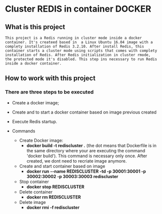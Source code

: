 # Cluster REDIS in container DOCKER

## What is this project
	This project is a Redis running in cluster mode inside a docker container. It's createed based in  a Linux Ubuntu 16.04 image with a complety installation of Redis 3.2.10. After install Redis, this container starts a cluster mode using scripts that comes with complety installation of Redis. After Redis initialization in cluster rmode,  the protected mode it's disabled. This step ins necessary to run Redis inside a docker container.

## How to work with this project

### There are three steps to be executed
* Create a docker image;
* Create and to start a docker container based on image previous created
* Execute Redis startup.

* Commands
	* Create Docker image:
		* __docker build -t rediscluster .__ (the dot means that Dockerfile is in the same directory where your are executing the command 'docker build').
		This command is necessary only once. After created, we dont need to recriate image anymore.
	* Create and start container based on image
		* __docker run --name REDISCLUSTER -td -p 30001:30001 -p 30002:30002 -p 30003:30003 rediscluster__
	* Stop container
		* __docker stop REDISCLUSTER__
	* Delete container
		* __docker rm REDISCLUSTER__
	* Delete image
		* __docker rmi -f rediscluster__